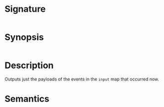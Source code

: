 # Signature
```vikid-signature
```

# Synopsis
```vikid-synopsis
```

# Description
Outputs just the payloads of the events in the `input` map that occurred now.

# Semantics
